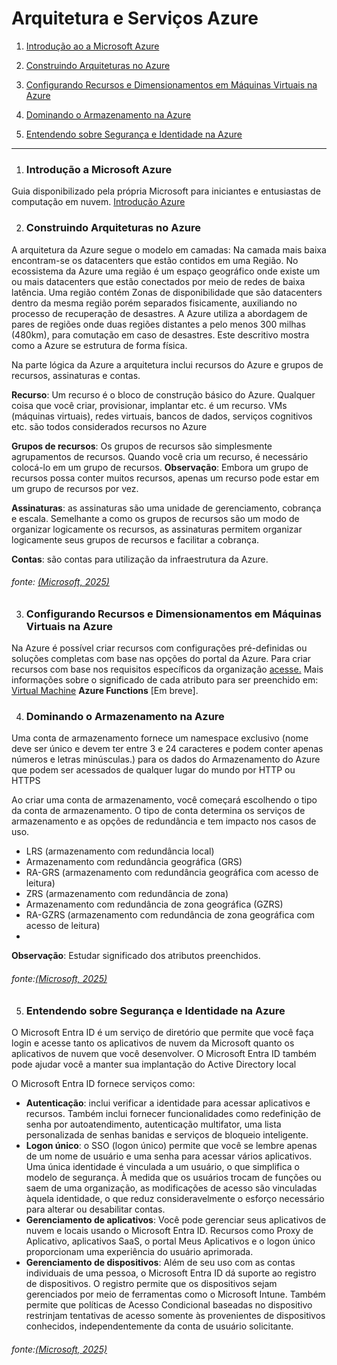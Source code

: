 ﻿
# Arquitetura e Serviços Azure

1. [Introdução ao a Microsoft Azure](#introdução-a-microsoft-azure)

2. [Construindo Arquiteturas no Azure](#construindo-arquiteturas-no-azure)

3. [Configurando Recursos e Dimensionamentos em Máquinas Virtuais na Azure](#configurando-recursos-e-dimensionamentos-em-máquinas-virtuais-na-azure)

4. [Dominando o Armazenamento na Azure](#dominando-o-armazenamento-na-azure)

5. [Entendendo sobre Segurança e Identidade na Azure](#entendendo-sobre-segurança-e-identidade-na-azure)

---

1. ### Introdução a Microsoft Azure

Guia disponibilizado pela própria Microsoft para iniciantes e entusiastas de computação em nuvem. [Introdução Azure](https://learn.microsoft.com/pt-br/training/paths/microsoft-azure-fundamentals-describe-cloud-concepts/)

2. ### Construindo Arquiteturas no Azure

A arquitetura da Azure segue o modelo em camadas:
Na camada mais baixa encontram-se os datacenters que estão contidos em uma Região.
No ecossistema da Azure uma região é um espaço geográfico onde existe um ou mais datacenters que estão conectados por meio de redes de baixa latência.
Uma região contém Zonas de disponibilidade que são datacenters dentro da mesma região porém separados fisicamente, auxiliando no processo de recuperação de desastres.
A Azure utiliza a abordagem de pares de regiões onde duas regiões distantes a pelo menos 300 milhas (480km), para comutação em caso de desastres.
Este descritivo mostra como a Azure se estrutura de forma física.

Na parte lógica da Azure a arquitetura inclui recursos do Azure e grupos de recursos, assinaturas e contas.

**Recurso**: Um recurso é o bloco de construção básico do Azure. Qualquer coisa que você criar, provisionar, implantar etc. é um recurso. VMs (máquinas virtuais), redes virtuais, bancos de dados, serviços cognitivos etc. são todos considerados recursos no Azure

**Grupos de recursos**: Os grupos de recursos são simplesmente agrupamentos de recursos. Quando você cria um recurso, é necessário colocá-lo em um grupo de recursos. **Observação**: Embora um grupo de recursos possa conter muitos recursos, apenas um recurso pode estar em um grupo de recursos por vez.

**Assinaturas**: as assinaturas são uma unidade de gerenciamento, cobrança e escala. Semelhante a como os grupos de recursos são um modo de organizar logicamente os recursos, as assinaturas permitem organizar logicamente seus grupos de recursos e facilitar a cobrança.

**Contas**: são contas para utilização da infraestrutura da Azure.

###### fonte: [(Microsoft, 2025)](https://learn.microsoft.com/pt-br/training/modules/describe-core-architectural-components-of-azure/)


3. ### Configurando Recursos e Dimensionamentos em Máquinas Virtuais na Azure

Na Azure é possível criar recursos com configurações pré-definidas ou soluções completas com base nas opções do portal da Azure.
Para criar recursos com base nos requisitos específicos da organização [acesse.](https://learn.microsoft.com/pt-br/azure/virtual-machines/overview)
Mais informações sobre o significado de cada  atributo para ser preenchido em: [Virtual Machine](https://learn.microsoft.com/pt-br/training/modules/create-windows-virtual-machine-in-azure/2-create-a-windows-virtual-machine)
**Azure Functions** [Em breve].

4. ### Dominando o Armazenamento na Azure

Uma conta de armazenamento fornece um namespace exclusivo (nome deve ser único e devem ter entre 3 e 24 caracteres e podem conter apenas números e letras minúsculas.) para os dados do Armazenamento do Azure que podem ser acessados de qualquer lugar do mundo por HTTP ou HTTPS

Ao criar uma conta de armazenamento, você começará escolhendo o tipo da conta de armazenamento. O tipo de conta determina os serviços de armazenamento e as opções de redundância e tem impacto nos casos de uso.
-   LRS (armazenamento com redundância local)
-   Armazenamento com redundância geográfica (GRS)
-   RA-GRS (armazenamento com redundância geográfica com acesso de leitura)
-   ZRS (armazenamento com redundância de zona)
-   Armazenamento com redundância de zona geográfica (GZRS)
-   RA-GZRS (armazenamento com redundância de zona geográfica com acesso de leitura)
- 
**Observação**: Estudar significado dos atributos preenchidos.
###### fonte:[(Microsoft, 2025)](https://learn.microsoft.com/pt-br/training/modules/describe-azure-storage-services/ )

5. ### Entendendo sobre Segurança e Identidade na Azure

O Microsoft Entra ID é um serviço de diretório que permite que você faça login e acesse tanto os aplicativos de nuvem da Microsoft quanto os aplicativos de nuvem que você desenvolver. O Microsoft Entra ID também pode ajudar você a manter sua implantação do Active Directory local

O Microsoft Entra ID fornece serviços como:

-   **Autenticação**: inclui verificar a identidade para acessar aplicativos e recursos. Também inclui fornecer funcionalidades como redefinição de senha por autoatendimento, autenticação multifator, uma lista personalizada de senhas banidas e serviços de bloqueio inteligente.
-   **Logon único**: o SSO (logon único) permite que você se lembre apenas de um nome de usuário e uma senha para acessar vários aplicativos. Uma única identidade é vinculada a um usuário, o que simplifica o modelo de segurança. À medida que os usuários trocam de funções ou saem de uma organização, as modificações de acesso são vinculadas àquela identidade, o que reduz consideravelmente o esforço necessário para alterar ou desabilitar contas.
-   **Gerenciamento de aplicativos**: Você pode gerenciar seus aplicativos de nuvem e locais usando o Microsoft Entra ID. Recursos como Proxy de Aplicativo, aplicativos SaaS, o portal Meus Aplicativos e o logon único proporcionam uma experiência do usuário aprimorada.
-   **Gerenciamento de dispositivos**: Além de seu uso com as contas individuais de uma pessoa, o Microsoft Entra ID dá suporte ao registro de dispositivos. O registro permite que os dispositivos sejam gerenciados por meio de ferramentas como o Microsoft Intune. Também permite que políticas de Acesso Condicional baseadas no dispositivo restrinjam tentativas de acesso somente às provenientes de dispositivos conhecidos, independentemente da conta de usuário solicitante.
###### fonte:[(Microsoft, 2025)](https://learn.microsoft.com/pt-br/training/modules/describe-azure-identity-access-security/)

